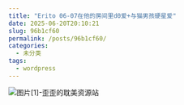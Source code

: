 ```yaml
---
title: "Erito 06-07在他的房间里d0爱+与猫男孩硬星爱"
date: 2025-06-20T20:10:21
slug: 96b1cf60
permalink: /posts/96b1cf60/
categories:
  - 未分类
tags:
  - wordpress
---
```


![图片[1]-歪歪的耽美资源站](/images/wp/96b1cf60-a92bd946.jpg)
